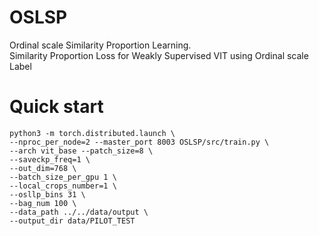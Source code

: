 # OSLSP
Ordinal scale Similarity Proportion Learning. <br>
Similarity Proportion Loss for Weakly Supervised VIT using Ordinal scale Label 

# Quick start

```
python3 -m torch.distributed.launch \
--nproc_per_node=2 --master_port 8003 OSLSP/src/train.py \
--arch vit_base --patch_size=8 \
--saveckp_freq=1 \
--out_dim=768 \
--batch_size_per_gpu 1 \
--local_crops_number=1 \
--osllp_bins 31 \
--bag_num 100 \
--data_path ../../data/output \
--output_dir data/PILOT_TEST
```
